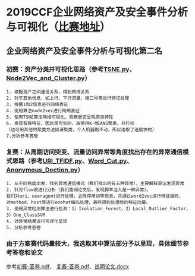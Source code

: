 # 2019CCF企业网络资产及安全事件分析与可视化（[比赛地址](https://www.datafountain.cn/competitions/358)）

## 企业网络资产及安全事件分析与可视化第二名

### 初赛：资产分类并可视化思路（参考[TSNE.py](./Code/TSNE.py)、[Node2Vec_and_Cluster.py](./Code/Node2Vec_and_Cluster.py)）
    1. 根据资产之间通信关系，得到网络关系
    2. 对于其他信息，如上行、下行流量、端口号等进行特征处理
    3. 根据1和2信息进行网络表征
    4. 使用算法node2vec进行网络表征
    5. 使用TSNE算法降维可视化，观察是否呈现聚类特性
    6. 发现有簇特征，因此是可分的，故使用K-MEANS聚类、并打标
    （也可用其他的聚类方法如谱聚类，个人机器跑不动，所以选取了速度快的）
    7.分析参考答卷

### 复赛：从周期访问突变、流量访问异常等角度找出存在的异常通信模式思路（参考[URI_TFIDF.py](./Code/URI_TFIDF.py)、[Word_Cut.py](./Code/Word_Cut.py)、[Anonymous_Dection.py](./Code/Anonymous_Dection.py)）  
    1. 从不同角度出发，找到异常通信模式（我们找出的有五种异常），主要解释算法发现异常
    2. 针对flow表进行分析（我们查阅论文后，发现脚本注入是一种异常）。
    我们对uri、useragent进行处理，去除停用词等信息，并通过word2vec进行特征编码，
    对method、host等进行onehot编码处理，最终得到处理后的特征向量。
    3. 使用异常检测算法进行检测：1）Isolation_Forest，2）Local_Outlier_Factor，3）One_ClassSVM
    4. 对异常结果进行可视化呈现
    5. 分析参考答卷

### 由于方案赛代码量较大，我选取其中算法部分予以呈现，具体细节参考答卷和论文
参考[初赛-答卷.pdf](./Description/初赛-答卷.pdf)、 [复赛-答卷.pdf](./复赛-答卷.pdf)、[说明论文.docx](./Description/说明论文.docx)

